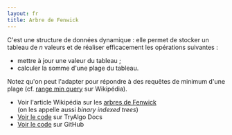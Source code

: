 ```yaml
---
layout: fr
title: Arbre de Fenwick
---
```


C'est une structure de données dynamique : elle permet de stocker un tableau de $n$ valeurs et de réaliser efficacement les opérations suivantes :

- mettre à jour une valeur du tableau ;
- calculer la somme d'une plage du tableau.

Notez qu'on peut l'adapter pour répondre à des requêtes de minimum d'une plage (cf. [range min query](https://en.wikipedia.org/wiki/Range_minimum_query) sur Wikipédia).

- Voir l'article Wikipédia sur les [arbres de Fenwick](https://en.wikipedia.org/wiki/Fenwick_tree)  
(on les appelle aussi *binary indexed trees*)
- [Voir le code](http://pythonhosted.org/tryalgo/_modules/tryalgo/fenwick.html) sur TryAlgo Docs
- [Voir le code](https://github.com/jilljenn/tryalgo/blob/master/tryalgo/fenwick.py) sur GitHub
